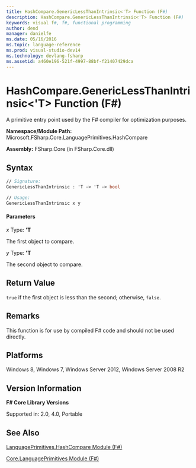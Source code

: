 ```yaml
---
title: HashCompare.GenericLessThanIntrinsic<'T> Function (F#)
description: HashCompare.GenericLessThanIntrinsic<'T> Function (F#)
keywords: visual f#, f#, functional programming
author: dend
manager: danielfe
ms.date: 05/16/2016
ms.topic: language-reference
ms.prod: visual-studio-dev14
ms.technology: devlang-fsharp
ms.assetid: a460e196-521f-4997-88bf-f21407429dca 
---
```


# HashCompare.GenericLessThanIntrinsic<'T> Function (F#)

A primitive entry point used by the F# compiler for optimization purposes.

**Namespace/Module Path:** Microsoft.FSharp.Core.LanguagePrimitives.HashCompare

**Assembly:** FSharp.Core (in FSharp.Core.dll)


## Syntax

```fsharp
// Signature:
GenericLessThanIntrinsic : 'T -> 'T -> bool

// Usage:
GenericLessThanIntrinsic x y
```

#### Parameters
*x*
Type: **'T**


The first object to compare.


*y*
Type: **'T**


The second object to compare.

## Return Value

`true` if the first object is less than the second; otherwise, `false`.

## Remarks
This function is for use by compiled F# code and should not be used directly.


## Platforms
Windows 8, Windows 7, Windows Server 2012, Windows Server 2008 R2

## Version Information
**F# Core Library Versions**

Supported in: 2.0, 4.0, Portable

## See Also
[LanguagePrimitives.HashCompare Module &#40;F&#35;&#41;](LanguagePrimitives.HashCompare-Module-%5BFSharp%5D.md)

[Core.LanguagePrimitives Module &#40;F&#35;&#41;](Core.LanguagePrimitives-Module-%5BFSharp%5D.md)